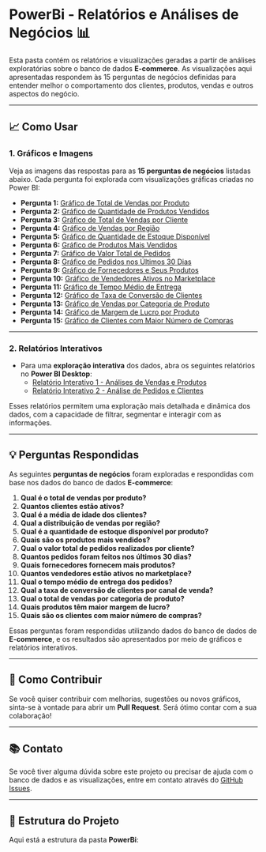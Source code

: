 # PowerBi - Relatórios e Análises de Negócios 📊

Esta pasta contém os relatórios e visualizações geradas a partir de análises exploratórias sobre o banco de dados **E-commerce**. As visualizações aqui apresentadas respondem às 15 perguntas de negócios definidas para entender melhor o comportamento dos clientes, produtos, vendas e outros aspectos do negócio.

---

## 📈 Como Usar

### 1. **Gráficos e Imagens**
Veja as imagens das respostas para as **15 perguntas de negócios** listadas abaixo. Cada pergunta foi explorada com visualizações gráficas criadas no Power BI:

- **Pergunta 1:** [Gráfico de Total de Vendas por Produto](./pergunta1.png)
- **Pergunta 2:** [Gráfico de Quantidade de Produtos Vendidos](./pergunta2.png)
- **Pergunta 3:** [Gráfico de Total de Vendas por Cliente](./pergunta3.png)
- **Pergunta 4:** [Gráfico de Vendas por Região](./pergunta4.png)
- **Pergunta 5:** [Gráfico de Quantidade de Estoque Disponível](./pergunta5.png)
- **Pergunta 6:** [Gráfico de Produtos Mais Vendidos](./pergunta6.png)
- **Pergunta 7:** [Gráfico de Valor Total de Pedidos](./pergunta7.png)
- **Pergunta 8:** [Gráfico de Pedidos nos Últimos 30 Dias](./pergunta8.png)
- **Pergunta 9:** [Gráfico de Fornecedores e Seus Produtos](./pergunta9.png)
- **Pergunta 10:** [Gráfico de Vendedores Ativos no Marketplace](./pergunta10.png)
- **Pergunta 11:** [Gráfico de Tempo Médio de Entrega](./pergunta11.png)
- **Pergunta 12:** [Gráfico de Taxa de Conversão de Clientes](./pergunta12.png)
- **Pergunta 13:** [Gráfico de Vendas por Categoria de Produto](./pergunta13.png)
- **Pergunta 14:** [Gráfico de Margem de Lucro por Produto](./pergunta14.png)
- **Pergunta 15:** [Gráfico de Clientes com Maior Número de Compras](./pergunta15.png)

---

### 2. **Relatórios Interativos**

- Para uma **exploração interativa** dos dados, abra os seguintes relatórios no **Power BI Desktop**:
    - [Relatório Interativo 1 - Análises de Vendas e Produtos](./relatorio_interativo.pbix)
    - [Relatório Interativo 2 - Análise de Pedidos e Clientes](./outro_relatorio.pbix)

Esses relatórios permitem uma exploração mais detalhada e dinâmica dos dados, com a capacidade de filtrar, segmentar e interagir com as informações.

---

## 💡 Perguntas Respondidas

As seguintes **perguntas de negócios** foram exploradas e respondidas com base nos dados do banco de dados **E-commerce**:

1. **Qual é o total de vendas por produto?**
2. **Quantos clientes estão ativos?**
3. **Qual é a média de idade dos clientes?**
4. **Qual a distribuição de vendas por região?**
5. **Qual é a quantidade de estoque disponível por produto?**
6. **Quais são os produtos mais vendidos?**
7. **Qual o valor total de pedidos realizados por cliente?**
8. **Quantos pedidos foram feitos nos últimos 30 dias?**
9. **Quais fornecedores fornecem mais produtos?**
10. **Quantos vendedores estão ativos no marketplace?**
11. **Qual o tempo médio de entrega dos pedidos?**
12. **Qual a taxa de conversão de clientes por canal de venda?**
13. **Qual o total de vendas por categoria de produto?**
14. **Quais produtos têm maior margem de lucro?**
15. **Quais são os clientes com maior número de compras?**

Essas perguntas foram respondidas utilizando dados do banco de dados de **E-commerce**, e os resultados são apresentados por meio de gráficos e relatórios interativos.

---

## 🚀 Como Contribuir

Se você quiser contribuir com melhorias, sugestões ou novos gráficos, sinta-se à vontade para abrir um **Pull Request**. Será ótimo contar com a sua colaboração!

---

## 📚 Contato

Se você tiver alguma dúvida sobre este projeto ou precisar de ajuda com o banco de dados e as visualizações, entre em contato através do [GitHub Issues](https://github.com/Vinimax0070/Ecommerce_Database_Design/issues).

---

## 📂 Estrutura do Projeto

Aqui está a estrutura da pasta **PowerBi**:

